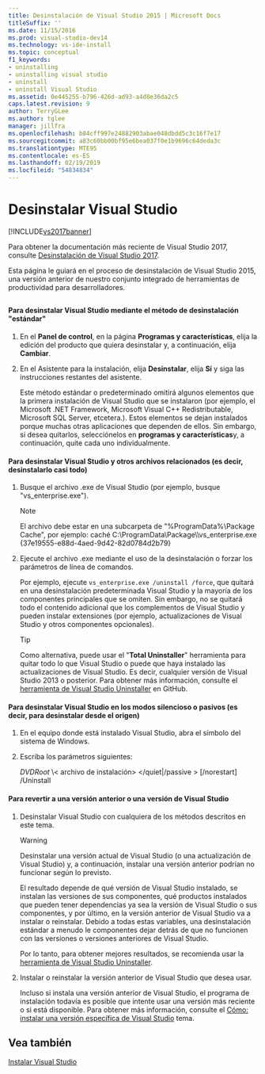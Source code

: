 ```yaml
---
title: Desinstalación de Visual Studio 2015 | Microsoft Docs
titleSuffix: ''
ms.date: 11/15/2016
ms.prod: visual-studio-dev14
ms.technology: vs-ide-install
ms.topic: conceptual
f1_keywords:
- uninstalling
- uninstalling visual studio
- uninstall
- uninstall Visual Studio
ms.assetid: 0e445255-b796-426d-ad93-a4d8e36da2c5
caps.latest.revision: 9
author: TerryGLee
ms.author: tglee
manager: jillfra
ms.openlocfilehash: b84cff997e24882903abae048dbdd5c3c16f7e17
ms.sourcegitcommit: a83c60bb00bf95e6bea037f0e1b9696c64deda3c
ms.translationtype: MTE95
ms.contentlocale: es-ES
ms.lasthandoff: 02/19/2019
ms.locfileid: "54834834"
---
```

# <a name="uninstall-visual-studio"></a>Desinstalar Visual Studio
[!INCLUDE[vs2017banner](../includes/vs2017banner.md)]

Para obtener la documentación más reciente de Visual Studio 2017, consulte [Desinstalación de Visual Studio 2017](https://docs.microsoft.com/visualstudio/install/uninstall-visual-studio).

Esta página le guiará en el proceso de desinstalación de Visual Studio 2015, una versión anterior de nuestro conjunto integrado de herramientas de productividad para desarrolladores.

##  <a name="uninstalling"></a>
#### <a name="to-uninstall-visual-studio-by-using-the-standard-uninstallation-method"></a>Para desinstalar Visual Studio mediante el método de desinstalación "estándar"

1. En el **Panel de control**, en la página **Programas y características**, elija la edición del producto que quiera desinstalar y, a continuación, elija **Cambiar**.

2. En el Asistente para la instalación, elija **Desinstalar**, elija **Sí** y siga las instrucciones restantes del asistente.

   Este método estándar o predeterminado omitirá algunos elementos que la primera instalación de Visual Studio que se instalaron (por ejemplo, el Microsoft .NET Framework, Microsoft Visual C++ Redistributable, Microsoft SQL Server, etcetera.).   Estos elementos se dejan instalados porque muchas otras aplicaciones que dependen de ellos. Sin embargo, si desea quitarlos, selecciónelos en **programas y características**y, a continuación, quite cada uno individualmente.

#### <a name="to-uninstall-visual-studio-and-all-other-related-files-that-is-to-uninstall-almost-everything"></a>Para desinstalar Visual Studio y otros archivos relacionados (es decir, desinstalarlo casi todo)

1.  Busque el archivo .exe de Visual Studio (por ejemplo, busque "vs_enterprise.exe").

    > [!NOTE]
    >  El archivo debe estar en una subcarpeta de "%ProgramData%\Package Cache", por ejemplo: caché C:\ProgramData\Package\\\vs_enterprise.exe {37e19555-e88d-4aed-9d42-82d0784d2b79}

2.  Ejecute el archivo .exe mediante el uso de la desinstalación o forzar los parámetros de línea de comandos.

     Por ejemplo, ejecute ```vs_enterprise.exe /uninstall /force```, que quitará en una desinstalación predeterminada Visual Studio y la mayoría de los componentes principales que se omiten. Sin embargo, no se quitará todo el contenido adicional que los complementos de Visual Studio y pueden instalar extensiones (por ejemplo, actualizaciones de Visual Studio y otros componentes opcionales).

    > [!TIP]
    > Como alternativa, puede usar el "**Total Uninstaller**" herramienta para quitar todo lo que Visual Studio o puede que haya instalado las actualizaciones de Visual Studio. Es decir, cualquier versión de Visual Studio 2013 o posterior. Para obtener más información, consulte el [herramienta de Visual Studio Uninstaller](https://github.com/Microsoft/VisualStudioUninstaller/releases) en GitHub.

#### <a name="to-uninstall-visual-studio-in-silent-or-passive-modes-that-is-to-uninstall-from-source"></a>Para desinstalar Visual Studio en los modos silencioso o pasivos (es decir, para desinstalar desde el origen)

1.  En el equipo donde está instalado Visual Studio, abra el símbolo del sistema de Windows.

2.  Escriba los parámetros siguientes:

     *DVDRoot* \\< archivo de instalación\> \</quiet&#124;/passive > [/norestart] /Uninstall

#### <a name="to-roll-back-to-a-previous-version-or-release-of--visual-studio"></a>Para revertir a una versión anterior o una versión de Visual Studio

1. Desinstalar Visual Studio con cualquiera de los métodos descritos en este tema.

   > [!WARNING]
   >  Desinstalar una versión actual de Visual Studio (o una actualización de Visual Studio) y, a continuación, instalar una versión anterior podrían no funcionar según lo previsto.
   >
   >  El resultado depende de qué versión de Visual Studio instalado, se instalan las versiones de sus componentes, qué productos instalados que pueden tener dependencias ya sea la versión de Visual Studio o sus componentes, y por último, en la versión anterior de Visual Studio va a instalar o reinstalar.  Debido a todas estas variables, una desinstalación estándar a menudo le componentes dejar detrás de que no funcionen con las versiones o versiones anteriores de Visual Studio.
   >
   >  Por lo tanto, para obtener mejores resultados, se recomienda usar la [herramienta de Visual Studio Uninstaller](https://github.com/Microsoft/VisualStudioUninstaller/releases).

2. Instalar o reinstalar la versión anterior de Visual Studio que desea usar.

   Incluso si instala una versión anterior de Visual Studio, el programa de instalación todavía es posible que intente usar una versión más reciente o si está disponible. Para obtener más información, consulte el [Cómo: instalar una versión específica de Visual Studio](../install/how-to-install-a-specific-release-of-visual-studio.md) tema.

## <a name="see-also"></a>Vea también
 [Instalar Visual Studio](https://msdn.microsoft.com/library/e2h7fzkw.aspx)